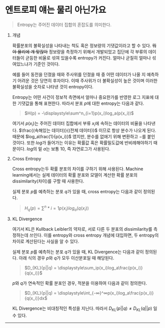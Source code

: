 # 엔트로피 얘는 물리 아닌가요

> Entropy는 주어진 데이터 집합의 혼잡도를 의미한다.

1. 개념

   확률분포의 불확실성을 나타내는 척도 혹은 정보량의 기댓값이라고 할 수 있다. ~~뭐야 물리에 걔 맞잖아~~ 정보량을 측정하기 위해서 개발되었고 집단에 각 부류의 데이터들이 균등한 비율로 섞여 있을수록 entropy가 커진다. 얼마나 균질히 얼마나 섞여있느냐가 기준인 것이다.

   예를 들어 동전을 던졌을 때와 주사위를 던졌을 때 중 어떤 데이터가 나올 지 예측하기 어려운 것은 당연히 후자이다. 이때 주사위가 더 불확실성이 높은 것이며 이러한 불확실성을 숫자로 나타낸 것이 entropy이다.

   Entropy는 어떤 사건이 정보적 측면에서 얼마나 중요한가를 반영한 로그 지표에 대한 기댓값을 통해 표현한다. 따라서 분포 $p$에 대한 entropy는 다음과 같다.

   > $H(p) = -\displaystyle\sum^n_{i=1}p(x_i)log_a(p(x_i))$

   여기서 $p(x_i)$는 주어진 데이터 집합에서 부류 $x_i$에 속하는 데이터의 비율을 나타낸다. $\frac{(속해있는 데이터)}{(전체 데이터)}$ 이므로 항상 분수가 나오게 된다. 때문에 $log_a\frac{1}{p(x_i)}$ 였지만, 분수를 없애기 위해 변환하고 $-$를 붙인 것이다. 또한 $log$가 들어가는 이유는 확률값 혹은 확률밀도값에 반비례해야하기 때문이다. $log$의 밑 $a$는 보통 10, 즉 자연로그가 사용된다.

2. Cross Entropy

   Cross entropy는두 확률 분포의 차이를 구하기 위해 사용된다. Machine learning에서는 실제 데이터의 확률 분포와 모델이 계산한 확률 분포의 dissimilarity(차이)를 구할 때 사용한다.

   실제 분포 $p$를 예측하는 분포 $q$가 있을 때, cross entropy는 다음과 같이 정의된다.

   > $H_q(p)=\displaystyle\sum^n*{i=1}p(x_i)log_a(q(x_i))$

3. KL Divergence

   여기서 KL은 Kullback Leibler의 약자로, 서로 다른 두 분포의 dissimilarity를 측정하는데 쓰인다. 이를 entropy와 cross entropy 개념에 대입하면, 두 entropy의 차이로 계산된다는 사실을 알 수 있다.

   실제 분포 $p$를 예측하는 분포 $q$가 있을 때, KL Divergence는 다음과 같이 정의된다. 아래 식의 경우 $p$와 $q$가 모두 이산분포일 때 해당된다.

   > $D_{KL}(p||q) = \displaystyle\sum_ip(x_i)log_a\frac{p(x_i)}{q(x_i)}$

   $p$와 $q$가 연속적인 확률 분포인 경우, 적분을 이용하여 다음과 같이 정의한다.

   > $D_{KL}(p||q) = \displaystyle\int_{-∞}^∞p(x_i)log_a\frac{p(x_i)}{q(x_i)}dx$

   KL Divergence는 비대칭적인 특성을 지닌다. 따라서 $D_{KL}(p||q)\neq D_{KL}(q||p)$ 일 수 있다.

---

